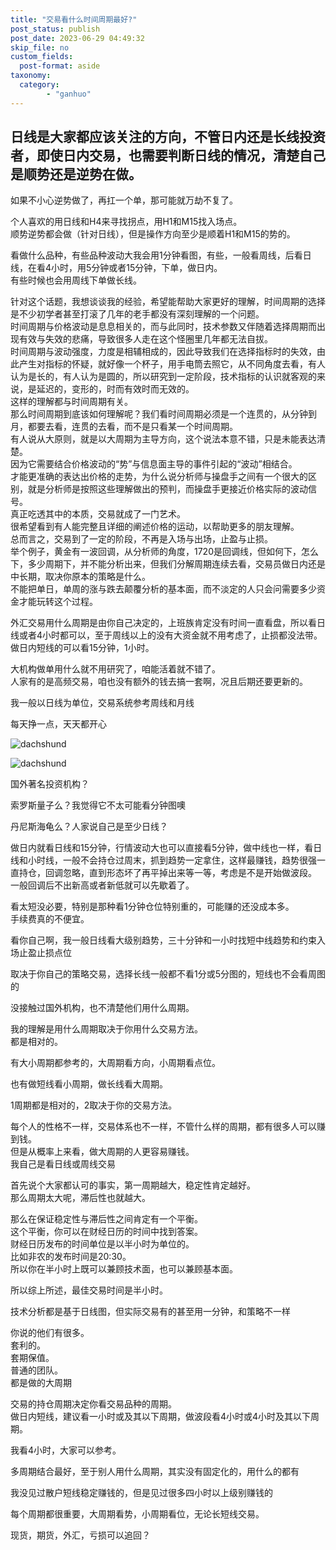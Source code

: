 ```yaml
---
title: "交易看什么时间周期最好?"
post_status: publish
post_date: 2023-06-29 04:49:32
skip_file: no
custom_fields: 
  post-format: aside
taxonomy:
  category:
        - "ganhuo"
---
```


## 日线是大家都应该关注的方向，不管日内还是长线投资者，即使日内交易，也需要判断日线的情况，清楚自己是顺势还是逆势在做。

如果不小心逆势做了，再扛一个单，那可能就万劫不复了。

个人喜欢的用日线和H4来寻找拐点，用H1和M15找入场点。  
顺势逆势都会做（针对日线），但是操作方向至少是顺着H1和M15的势的。

看做什么品种，有些品种波动大我会用1分钟看图，有些，一般看周线，后看日线，在看4小时，用5分钟或者15分钟，下单，做日内。  
有些时候也会用周线下单做长线。

针对这个话题，我想谈谈我的经验，希望能帮助大家更好的理解，时间周期的选择是不少初学者甚至打滚了几年的老手都没有深刻理解的一个问题。  
时间周期与价格波动是息息相关的，而与此同时，技术参数又伴随着选择周期而出现有效与失效的悲痛，导致很多人走在这个怪圈里几年都无法自拔。  
时间周期与波动强度，力度是相辅相成的，因此导致我们在选择指标时的失效，由此产生对指标的怀疑，就好像一个杯子，用手电筒去照它，从不同角度去看，有人认为是长的，有人认为是圆的，所以研究到一定阶段，技术指标的认识就客观的来说，是延迟的，变形的，时而有效时而无效的。  
这样的理解都与时间周期有关。  
那么时间周期到底该如何理解呢？我们看时间周期必须是一个连贯的，从分钟到月，都要去看，连贯的去看，而不是只看某一个时间周期。  
有人说从大原则，就是以大周期为主导方向，这个说法本意不错，只是未能表达清楚。  
因为它需要结合价格波动的“势”与信息面主导的事件引起的“波动”相结合。  
才能更准确的表达出价格的走势，为什么说分析师与操盘手之间有一个很大的区别，就是分析师是按照这些理解做出的预判，而操盘手更接近价格实际的波动信号。  
真正吃透其中的本质，交易就成了一门艺术。  
很希望看到有人能完整且详细的阐述价格的运动，以帮助更多的朋友理解。  
总而言之，交易到了一定的阶段，不再是入场与出场，止盈与止损。  
举个例子，黄金有一波回调，从分析师的角度，1720是回调线，但如何下，怎么下，多少周期下，并不能分析出来，但我们分解周期连续去看，交易员做日内还是中长期，取决你原本的策略是什么。  
不能把单日，单周的涨与跌去颠覆分析的基本面，而不淡定的人只会问需要多少资金才能玩转这个过程。

外汇交易用什么周期是由你自己决定的，上班族肯定没有时间一直看盘，所以看日线或者4小时都可以，至于周线以上的没有大资金就不用考虑了，止损都没法带。  
做日内短线的可以看15分钟，1小时。

大机构做单用什么就不用研究了，咱能活着就不错了。  
人家有的是高频交易，咱也没有额外的钱去搞一套啊，况且后期还要更新的。

我一般以日线为单位，交易系统参考周线和月线

每天挣一点，天天都开心

![dachshund](https://cdn.fendou.la/funstoutiao/2020/11/043702090.jpg)

![dachshund](https://cdn.fendou.la/funstoutiao/2020/11/043702730.jpg)

国外著名投资机构？

索罗斯量子么？我觉得它不太可能看分钟图噢

丹尼斯海龟么？人家说自己是至少日线？

做日内就看日线和15分钟，行情波动大也可以直接看5分钟，做中线也一样，看日线和小时线，一般不会持仓过周末，抓到趋势一定拿住，这样最赚钱，趋势很强一直持仓，回调忽略，直到形态坏了再平掉出来等一等，考虑是不是开始做波段。  
一般回调后不出新高或者新低就可以先歇着了。

看太短没必要，特别是那种看1分钟仓位特别重的，可能赚的还没成本多。  
手续费真的不便宜。

看你自己啊，我一般日线看大级别趋势，三十分钟和一小时找短中线趋势和约束入场止盈止损点位

取决于你自己的策略交易，选择长线一般都不看1分或5分图的，短线也不会看周图的

没接触过国外机构，也不清楚他们用什么周期。

我的理解是用什么周期取决于你用什么交易方法。  
都是相对的。

有大小周期都参考的，大周期看方向，小周期看点位。

也有做短线看小周期，做长线看大周期。

1周期都是相对的，2取决于你的交易方法。

每个人的性格不一样，交易体系也不一样，不管什么样的周期，都有很多人可以赚到钱。  
但是从概率上来看，做大周期的人更容易赚钱。  
我自己是看日线或周线交易

首先说个大家都认可的事实，第一周期越大，稳定性肯定越好。  
那么周期太大呢，滞后性也就越大。

那么在保证稳定性与滞后性之间肯定有一个平衡。  
这个平衡，你可以在财经日历的时间中找到答案。  
财经日历发布的时间单位是以半小时为单位的。  
比如非农的发布时间是20:30。  
所以你在半小时上既可以兼顾技术面，也可以兼顾基本面。

所以综上所述，最佳交易时间是半小时。

技术分析都是基于日线图，但实际交易有的甚至用一分钟，和策略不一样

你说的他们有很多。  
套利的。  
套期保值。  
普通的团队。  
都是做的大周期

交易的持仓周期决定你看交易品种的周期。  
做日内短线，建议看一小时或及其以下周期，做波段看4小时或4小时及其以下周期。

我看4小时，大家可以参考。

多周期结合最好，至于别人用什么周期，其实没有固定化的，用什么的都有

我没见过散户短线稳定赚钱的，但是见过很多四小时以上级别赚钱的

每个周期都很重要，大周期看势，小周期看位，无论长短线交易。

现货，期货，外汇，亏损可以追回？
